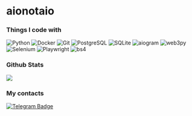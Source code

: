 <h1>aionotaio</h1>
<h3>Things I code with</h3>
<p>
  <img alt="Python" src="https://img.shields.io/badge/Python-46a2f1?style=flat&logo=Python&logoColor=white" />
  <img alt="Docker" src="https://img.shields.io/badge/-Docker-46a2f1?style=flat&logo=docker&logoColor=white" />
  <img alt="Git" src="https://img.shields.io/badge/-Git-F05032?style=flat&logo=git&logoColor=white" />
  <img alt="PostgreSQL" src="https://img.shields.io/badge/PostgreSQL-4682B4?style=flat&logo=PostgreSQL&logoColor=white">
  <img alt="SQLite" src="https://img.shields.io/badge/SQLite-00BFFF?style=flat&logo=SQLite&logoColor=white">
  <img alt="aiogram" src="https://img.shields.io/badge/aiogram-1E90FF?style=flat&logo=Telegram&logoColor=white">
  <img alt="web3py" src="https://img.shields.io/badge/web3.py-4682B4?style=flat&logo=Ethereum&logoColor=white">
  <img alt="Selenium" src="https://img.shields.io/badge/Selenium-7FFF00?style=flat&logo=Selenium&logoColor=white">
  <img alt="Playwright" src="https://img.shields.io/badge/Playwright-008000?style=flat">
  <img alt="bs4" src="https://img.shields.io/badge/beautifulsoup4-6B8E23?style=flat">
</p>
<h3>Github Stats</h3>
<picture>
  <source
    srcset="https://github-readme-stats.vercel.app/api?username=aionotaio&show_icons=true&theme=dark"
    media="(prefers-color-scheme: dark)"
  />
  <source
    srcset="https://github-readme-stats.vercel.app/api?username=aionotaio&show_icons=true"
    media="(prefers-color-scheme: light), (prefers-color-scheme: no-preference)"
  />
  <img src="https://github-readme-stats.vercel.app/api?username=aionotaio&show_icons=true" />
</picture>
<h3>My contacts</h3>
<a href="https://t.me/web3_py">
  <img src="https://img.shields.io/badge/Telegram-00BFFF?style=for-the-badge&logo=Telegram&logoColor=white" alt="Telegram Badge"/>
</a>

